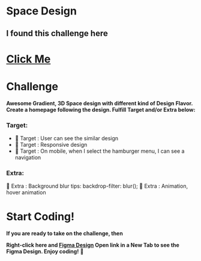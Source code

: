 # Space Design 
## I found this challenge here 
# [Click Me](https://dev.to/zernonia/i-design-you-build-frontend-challenge-1-158a)

# Challenge
**Awesome Gradient, 3D Space design with different kind of Design Flavor. Create a homepage following the design. Fulfill Target and/or Extra below:**

### Target:

- 🎯 Target : User can see the similar design
- 🎯 Target : Responsive design
- 🎯 Target : On mobile, when I select the hamburger menu, I can see a navigation

### Extra:
🌟 Extra : Background blur tips: backdrop-filter: blur();
🌟 Extra : Animation, hover animation

# Start Coding!
**If you are ready to take on the challenge, then**

**Right-click here and [Figma Design](https://www.figma.com/file/hDcipE9zMuiDsYAkjcQuKw/Space?node-id=0%3A1) Open link in a New Tab to see the Figma Design.
Enjoy coding!** 🤩

